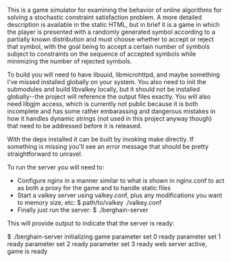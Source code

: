 
This is a game simulator for examining the behavior of online algorithms for solving
a stochastic constraint satisfaction problem. A more detailed description is available
in the static HTML, but in brief it is a game in which the player is presented with
a randomly generated symbol according to a partially known distribution and must choose
whether to accept or reject that symbol, with the goal being to accept a certain
number of symbols subject to constraints on the sequence of accepted symbols
while minimizing the number of rejected symbols.

To build you will need to have libuuid, libmicrohttpd, and maybe something I've missed
installed globally on your system. You also need to init the submodules and build
libvalkey locally, but it should not be installed globally--the project will reference the
output files exactly. You will also need libgjm access, which is currently not public
because it is both incomplete and has some rather embarassing and dangerous mistakes in
how it handles dynamic strings (not used in this project anyway though) that need to be
addressed before it is released.

With the deps installed it can be built by invoking make directly. If something is missing
you'll see an error message that should be pretty straightforward to unravel.

To run the server you will need to:

- Configure nginx in a manner similar to what is shown in nginx.conf to act as both
  a proxy for the game and to handle static files
- Start a valkey server using valkey.conf, plus any modifications you want to memory
  size, etc:
  $ path/to/valkey ./valkey.conf
- Finally just run the server:
  $ ./berghain-server

This will provide output to indicate that the server is ready:

$ ./berghain-server
initializing game
parameter set 0 ready
parameter set 1 ready
parameter set 2 ready
parameter set 3 ready
web server active, game is ready
